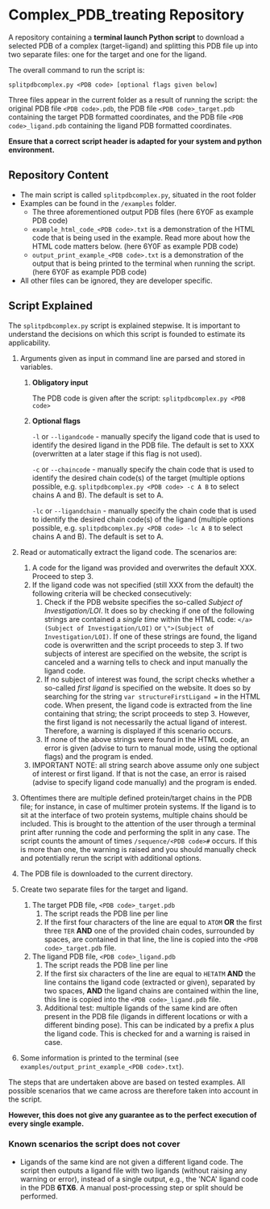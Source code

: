 # Complex_PDB_treating Repository

A repository containing a **terminal launch Python script** to download a selected PDB of a complex (target-ligand) and splitting this PDB file up into two separate files: one for the target and one for the ligand.

The overall command to run the script is:

`splitpdbcomplex.py <PDB code> [optional flags given below]`

Three files appear in the current folder as a result of running the script: the original PDB file `<PDB code>.pdb`, the PDB file `<PDB code>_target.pdb` containing the target PDB formatted coordinates, and the PDB file `<PDB code>_ligand.pdb` containing the ligand PDB formatted coordinates.

**Ensure that a correct script header is adapted for your system and python environment.** 

## Repository Content

* The main script is called `splitpdbcomplex.py`, situated in the root folder
* Examples can be found in the `/examples` folder.
  * The three aforementioned output PDB files (here 6Y0F as example PDB code)
  * `example_html_code_<PDB code>.txt` is a demonstration of the HTML code that is being used in the example. Read more about how the HTML code matters below. (here 6Y0F as example PDB code)
  * `output_print_example_<PDB code>.txt` is a demonstration of the output that is being printed to the terminal when running the script. (here 6Y0F as example PDB code)
* All other files can be ignored, they are developer specific.

## Script Explained

The `splitpdbcomplex.py` script is explained stepwise. It is important to understand the decisions on which this script is founded to estimate its applicability.

1. Arguments given as input in command line are parsed and stored in variables.
   1. **Obligatory input**
    
        The PDB code is given after the script: `splitpdbcomplex.py <PDB code>`
   2. **Optional flags**

      `-l` or `--ligandcode` - manually specify the ligand code that is used to identify the desired ligand in the PDB file. The default is set to XXX (overwritten at a later stage if this flag is not used).

      `-c` or `--chaincode` - manually specify the chain code that is used to identify the desired chain code(s) of the target (multiple options possible, e.g. `splitpdbcomplex.py <PDB code> -c A B` to select chains A and B). The default is set to A.

      `-lc` or `--ligandchain` - manually specify the chain code that is used to identify the desired chain code(s) of the ligand (multiple options possible, e.g. `splitpdbcomplex.py <PDB code> -lc A B` to select chains A and B). The default is set to A.

2. Read or automatically extract the ligand code. The scenarios are:
   1. A code for the ligand was provided and overwrites the default XXX. Proceed to step 3.
   2. If the ligand code was not specified (still XXX from the default) the following criteria will be checked consecutively:
      1. Check if the PDB website specifies the so-called _Subject of Investigation/LOI_. It does so by checking if one of the following strings are contained a _single time_ within the HTML code: `</a> (Subject of Investigation/LOI)` or `\">(Subject of Investigation/LOI)`. If one of these strings are found, the ligand code is overwritten and the script proceeds to step 3. If two subjects of interest are specified on the website, the script is canceled and a warning tells to check and input manually the ligand code.  
      2. If no subject of interest was found, the script checks whether a so-called _first ligand_ is specified on the website. It does so by searching for the string `var structureFirstLigand =` in the HTML code. When present, the ligand code is extracted from the line containing that string; the script proceeds to step 3. However, the first ligand is not necessarily the actual ligand of interest. Therefore, a warning is displayed if this scenario occurs.
      3. If none of the above strings were found in the HTML code, an error is given (advise to turn to manual mode, using the optional flags) and the program is ended.
   3. IMPORTANT NOTE: all string search above assume only one subject of interest or first ligand. If that is not the case, an error is raised (advise to specify ligand code manually) and the program is ended.
3. Oftentimes there are multiple defined protein/target chains in the PDB file; for instance, in case of multimer protein systems. If the ligand is to sit at the interface of two protein systems, multiple chains should be included. This is brought to the attention of the user through a terminal print after running the code and performing the split in any case. The script counts the amount of times `/sequence/<PDB code>#` occurs. If this is more than one, the warning is raised and you should manually check and potentially rerun the script with additional options.
4. The PDB file is downloaded to the current directory.
5. Create two separate files for the target and ligand.
   1. The target PDB file, `<PDB code>_target.pdb`
      1. The script reads the PDB line per line
      2. If the first four characters of the line are equal to `ATOM` **OR** the first three `TER` **AND** one of the provided chain codes, surrounded by spaces, are contained in that line, the line is copied into the `<PDB code>_target.pdb` file. 
   2. The ligand PDB file, `<PDB code>_ligand.pdb`
      1. The script reads the PDB line per line
      2. If the first six characters of the line are equal to `HETATM` **AND** the line contains the ligand code (extracted or given), separated by two spaces, **AND** the ligand chains are contained within the line, this line is copied into the `<PDB code>_ligand.pdb` file.
      3. Additional test: multiple ligands of the same kind are often present in the PDB file (ligands in different locations or with a different binding pose). This can be indicated by a prefix `A` plus the ligand code. This is checked for and a warning is raised in case.  
6. Some information is printed to the terminal (see `examples/output_print_example_<PDB code>.txt`).


The steps that are undertaken above are based on tested examples. All possible scenarios that we came across are therefore taken into account in the script. 

**However, this does not give any guarantee as to the perfect execution of every single example.**

### Known scenarios the script does not cover
* Ligands of the same kind are not given a different ligand code. The script then outputs a ligand file with two ligands (without raising any warning or error), instead of a single output, e.g., the 'NCA' ligand code in the PDB **6TX6**. A manual post-processing step or split should be performed.

